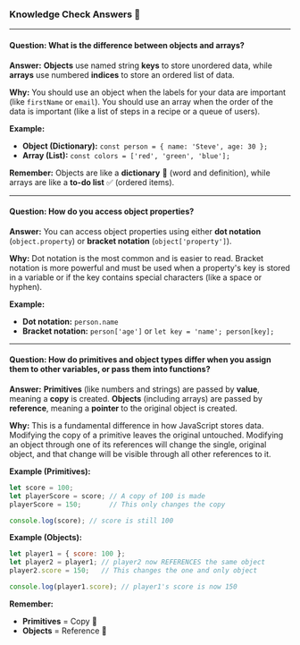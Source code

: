 ### Knowledge Check Answers 🎯

-----

#### Question: What is the difference between objects and arrays?

**Answer:** **Objects** use named string **keys** to store unordered data, while **arrays** use numbered **indices** to store an ordered list of data.

**Why:** You should use an object when the labels for your data are important (like `firstName` or `email`). You should use an array when the order of the data is important (like a list of steps in a recipe or a queue of users).

**Example:**

  * **Object (Dictionary):** `const person = { name: 'Steve', age: 30 };`
  * **Array (List):** `const colors = ['red', 'green', 'blue'];`

**Remember:** Objects are like a **dictionary** 📖 (word and definition), while arrays are like a **to-do list** ✅ (ordered items).

-----

#### Question: How do you access object properties?

**Answer:** You can access object properties using either **dot notation** (`object.property`) or **bracket notation** (`object['property']`).

**Why:** Dot notation is the most common and is easier to read. Bracket notation is more powerful and must be used when a property's key is stored in a variable or if the key contains special characters (like a space or hyphen).

**Example:**

  * **Dot notation:** `person.name`
  * **Bracket notation:** `person['age']` or `let key = 'name'; person[key];`

-----

#### Question: How do primitives and object types differ when you assign them to other variables, or pass them into functions?

**Answer:** **Primitives** (like numbers and strings) are passed by **value**, meaning a **copy** is created. **Objects** (including arrays) are passed by **reference**, meaning a **pointer** to the original object is created.

**Why:** This is a fundamental difference in how JavaScript stores data. Modifying the copy of a primitive leaves the original untouched. Modifying an object through one of its references will change the single, original object, and that change will be visible through all other references to it.

**Example (Primitives):**

```javascript
let score = 100;
let playerScore = score; // A copy of 100 is made
playerScore = 150;       // This only changes the copy

console.log(score); // score is still 100
```

**Example (Objects):**

```javascript
let player1 = { score: 100 };
let player2 = player1; // player2 now REFERENCES the same object
player2.score = 150;   // This changes the one and only object

console.log(player1.score); // player1's score is now 150
```

**Remember:**

  * **Primitives** = Copy 📠
  * **Objects** = Reference 🔗